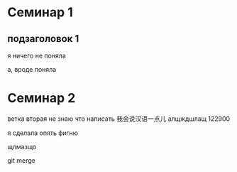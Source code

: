 # Семинар 1

## подзаголовок 1

я ничего не поняла

а, вроде поняла

# Семинар 2 

ветка  вторая
не знаю что написать 
我会说汉语一点儿
алщждшлащ
122900

я сделала опять фигню

щлмазщо

git merge